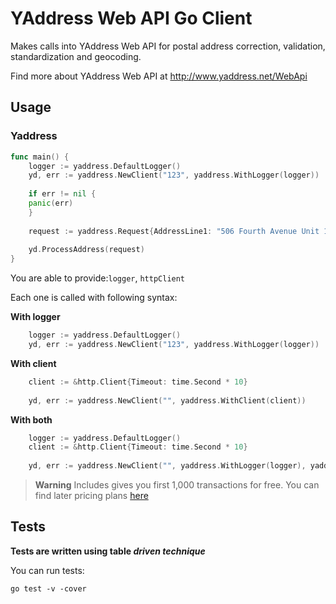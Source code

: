 # YAddress Web API Go Client
Makes calls into YAddress Web API for postal address correction, validation,
standardization and geocoding.

Find more about YAddress Web API at http://www.yaddress.net/WebApi

## Usage

### Yaddress

```go
func main() {
    logger := yaddress.DefaultLogger()
    yd, err := yaddress.NewClient("123", yaddress.WithLogger(logger))
    
    if err != nil {
    panic(err)
    }
    
    request := yaddress.Request{AddressLine1: "506 Fourth Avenue Unit 1", AddressLine2: "Asbury Prk, NJ"}
    
    yd.ProcessAddress(request)
}
```

You are able to provide:`logger`, `httpClient`

Each one is called with following syntax:

**With logger**
```go
    logger := yaddress.DefaultLogger()
    yd, err := yaddress.NewClient("123", yaddress.WithLogger(logger))
```

**With client**
```go
	client := &http.Client{Timeout: time.Second * 10}
	
	yd, err := yaddress.NewClient("", yaddress.WithClient(client))
```

**With both**
```go
	logger := yaddress.DefaultLogger()
	client := &http.Client{Timeout: time.Second * 10}
	
	yd, err := yaddress.NewClient("", yaddress.WithLogger(logger), yaddress.WithClient(client))
```

> **Warning**
> Includes gives you first 1,000 transactions for free. You can find later pricing plans [here](https://www.yaddress.net/Pricing)


## Tests
**Tests are written using table _driven technique_**

You can run tests:
```
go test -v -cover
```